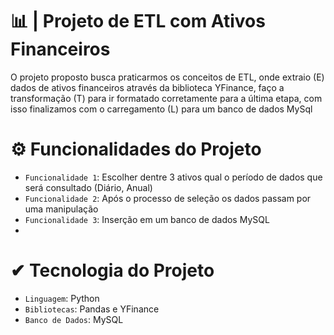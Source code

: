# 📊 | Projeto de ETL com Ativos Financeiros
O projeto proposto busca praticarmos os conceitos de ETL, onde extraio (E) dados de ativos financeiros através da biblioteca YFinance, faço a transformação (T) para ir formatado corretamente
para a última etapa, com isso finalizamos com o carregamento (L) para um banco de dados MySql

# ⚙ Funcionalidades do Projeto

- `Funcionalidade 1`: Escolher dentre 3 ativos qual o período de dados que será consultado (Diário, Anual)
- `Funcionalidade 2`: Após o processo de seleção os dados passam por uma manipulação
- `Funcionalidade 3`: Inserção em um banco de dados MySQL
- 
# ✔ Tecnologia do Projeto

- `Linguagem`: Python
- `Bibliotecas`: Pandas e YFinance
- `Banco de Dados`: MySQL
